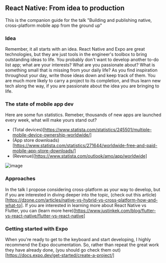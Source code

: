 ## React Native: From idea to production
This is the companion guide for the talk "Building and publishing native, cross-platform mobile app from the ground up"

### Idea
Remember, it all starts with an idea. React Native and Expo are great technologies, but they are just tools in the engineer's toolbox to bring outstanding ideas to life. 
You probably don't want to develop another to-do list app; what are your interests? What are you passionate about? What is something small that is missing from your daily life?
As you find inspiration throughout your day, write those ideas down and keep track of them. You are much more likely to carry a project to its completion, and thus learn new tech along the way,
if you are passionate about the idea you are bringing to life. 

### The state of mobile app dev
Here are some fun statistics. Remeber, thousands of new apps are launched every week, what will make yours stand out?
* (Total devices)[https://www.statista.com/statistics/245501/multiple-mobile-device-ownership-worldwide/]
* (App store downloads)[https://www.statista.com/statistics/271644/worldwide-free-and-paid-mobile-app-store-downloads/]
* (Revenue)[https://www.statista.com/outlook/amo/app/worldwide]

![image](https://github.com/user-attachments/assets/959f1c02-d007-4b44-9b44-53fc59a571a2)

### Approaches
In the talk I propose considering cross-platform as your way to develop, but if you are interested in diving deeper into the topic, (check out this article)[https://dzone.com/articles/native-vs-hybrid-vs-cross-platform-how-and-what-to].
If you are interested in learning more about React Native vs Flutter, you can (learn more here)[https://www.justinkek.com/blog/flutter-vs-react-native/flutter-vs-react-native]

### Getting started with Expo
When you're ready to get to the keyboard and start developing, I highly recommend the Expo documentation. So, rather than repeat the great work they have already done, (you should go check them out)[https://docs.expo.dev/get-started/create-a-project/]

